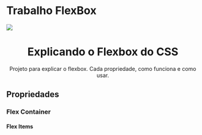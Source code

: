 # Trabalho FlexBox 
<img src="banner.png">
<h1 align="center">Explicando o Flexbox do CSS</h1>
<p align="center"> Projeto para explicar o flexbox. Cada propriedade, como funciona e como usar.
<h2>Propriedades</h2>
<h3 height="35px">Flex Container</h3>
<h4>Flex Items</h4>
